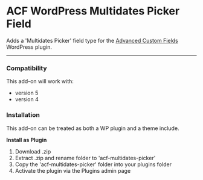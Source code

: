 # ACF WordPress Multidates Picker Field

Adds a 'Multidates Picker' field type for the [Advanced Custom Fields](http://wordpress.org/extend/plugins/advanced-custom-fields/) WordPress plugin.

-----------------------

### Compatibility

This add-on will work with:

* version 5
* version 4


### Installation

This add-on can be treated as both a WP plugin and a theme include.

**Install as Plugin**

1. Download .zip
2. Extract .zip and rename folder to 'acf-multidates-picker'
3. Copy the 'acf-multidates-picker' folder into your plugins folder
4. Activate the plugin via the Plugins admin page
